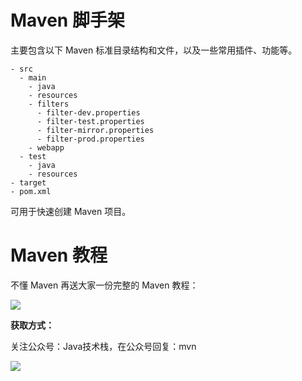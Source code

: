 # Maven 脚手架

主要包含以下 Maven 标准目录结构和文件，以及一些常用插件、功能等。

```
- src
  - main
    - java
    - resources
    - filters
	  - filter-dev.properties
	  - filter-test.properties
	  - filter-mirror.properties
	  - filter-prod.properties
    - webapp
  - test
    - java
    - resources
- target
- pom.xml
```

可用于快速创建 Maven 项目。

# Maven 教程

不懂 Maven 再送大家一份完整的 Maven 教程：

![](http://img.javastack.cn/af54267059b3dead4ce6070d8a8d1b35.png)

**获取方式：**

关注公众号：Java技术栈，在公众号回复：mvn

![](http://img.javastack.cn/javastack.png)

